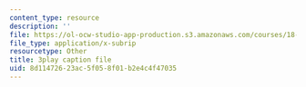 ```yaml
---
content_type: resource
description: ''
file: https://ol-ocw-studio-app-production.s3.amazonaws.com/courses/18-01-single-variable-calculus-fall-2006/8d11472623ac5f058f01b2e4c4f47035_eHJuAByQf5A.vtt
file_type: application/x-subrip
resourcetype: Other
title: 3play caption file
uid: 8d114726-23ac-5f05-8f01-b2e4c4f47035
---
```

